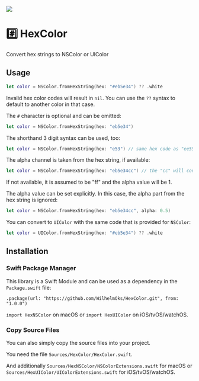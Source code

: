 <p>
    <img src="https://img.shields.io/badge/Swift-5-orange.svg" />
</p>

# #️⃣ HexColor

Convert hex strings to NSColor or UIColor

## Usage

```swift
let color = NSColor.fromHexString(hex: "#eb5e34") ?? .white
```
Invalid hex color codes will result in `nil`. You can use the `??` syntax to default to another color in that case.

The `#` character is optional and can be omitted:
```swift
let color = NSColor.fromHexString(hex: "eb5e34")
```

The shorthand 3 digit syntax can be used, too:
```swift
let color = NSColor.fromHexString(hex: "e53") // same hex code as "ee5533"
```

The alpha channel is taken from the hex string, if available:
```swift
let color = NSColor.fromHexString(hex: "eb5e34cc") // the "cc" will convert to the alpha value 0.8
```
If not available, it is assumed to be "ff" and the alpha value will be 1.

The alpha value can be set explicitly. In this case, the alpha part from the hex string is ignored:
```swift
let color = NSColor.fromHexString(hex: "eb5e34cc", alpha: 0.5)
```

You can convert to `UIColor` with the same code that is provided for `NSColor`:

```swift
let color = UIColor.fromHexString(hex: "#eb5e34") ?? .white
```

## Installation

### Swift Package Manager

This library is a Swift Module and can be used as a dependency in the `Package.swift` file:

```
.package(url: "https://github.com/WilhelmOks/HexColor.git", from: "1.0.0")
```

`import HexNSColor` on macOS or `import HexUIColor` on iOS/tvOS/watchOS.

### Copy Source Files

You can also simply copy the source files into your project.

You need the file `Sources/HexColor/HexColor.swift`.

And additionally `Sources/HexNSColor/NSColorExtensions.swift` for macOS or `Sources/HexUIColor/UIColorExtensions.swift` for iOS/tvOS/watchOS.
